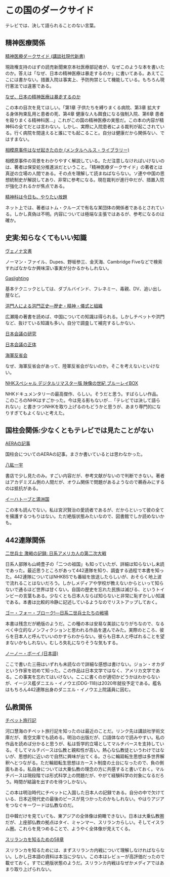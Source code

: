 # この国のダークサイド

テレビでは、決して語られることのない言葉。

## 精神医療関係

[精神医療ダークサイド (講談社現代新書)](https://www.amazon.co.jp/%E7%B2%BE%E7%A5%9E%E5%8C%BB%E7%99%82%E3%83%80%E3%83%BC%E3%82%AF%E3%82%B5%E3%82%A4%E3%83%89-%E8%AC%9B%E8%AB%87%E7%A4%BE%E7%8F%BE%E4%BB%A3%E6%96%B0%E6%9B%B8-%E4%BD%90%E8%97%A4-%E5%85%89%E5%B1%95/dp/4062882310/ref=sr_1_1?__mk_ja_JP=%E3%82%AB%E3%82%BF%E3%82%AB%E3%83%8A&crid=2QI1BLP91J5WK&keywords=%E7%B2%BE%E7%A5%9E%E5%8C%BB%E7%99%82%E3%83%80%E3%83%BC%E3%82%AF%E3%82%B5%E3%82%A4%E3%83%89&qid=1572768612&s=books&sprefix=%E7%B2%BE%E7%A5%9E%E5%8C%BB%E7%99%82%2Cstripbooks%2C355&sr=1-1)

現政権支持のはずの読売新聞東京本社医療部記者が、なぜこのような本を書いたのか。答えは「なぜ、日本の精神医療は暴走するのか」に書いてある。あえてここには書かない。措置入院は事実上、予防拘禁として機能している。もちろん現行憲法では違憲である。

[なぜ、日本の精神医療は暴走するのか](https://www.amazon.co.jp/%E3%81%AA%E3%81%9C%E3%80%81%E6%97%A5%E6%9C%AC%E3%81%AE%E7%B2%BE%E7%A5%9E%E5%8C%BB%E7%99%82%E3%81%AF%E6%9A%B4%E8%B5%B0%E3%81%99%E3%82%8B%E3%81%AE%E3%81%8B-%E4%BD%90%E8%97%A4-%E5%85%89%E5%B1%95/dp/4065141729/ref=sr_1_2?__mk_ja_JP=%E3%82%AB%E3%82%BF%E3%82%AB%E3%83%8A&crid=2QI1BLP91J5WK&keywords=%E7%B2%BE%E7%A5%9E%E5%8C%BB%E7%99%82%E3%83%80%E3%83%BC%E3%82%AF%E3%82%B5%E3%82%A4%E3%83%89&qid=1572768612&s=books&sprefix=%E7%B2%BE%E7%A5%9E%E5%8C%BB%E7%99%82%2Cstripbooks%2C355&sr=1-2)

この本の目次を見てほしい。「第1章 子供たちを縛りまくる病院、第3章 拡大する身体拘束乱用と患者の死、第4章 健康な人も餌食になる強制入院、第6章 患者を殴りまくる精神科医…」これがこの国の精神医療の実態だ。この本の内容が精神科の全てだとは言わない。しかし、実際に入院患者による裁判が起こされている。行く病院を間違えると誰にでも起こること。自分は健康だから関係ない、ではすまない。

[相模原事件はなぜ起きたのか (メンタルヘルス・ライブラリー)](https://www.amazon.co.jp/%E7%9B%B8%E6%A8%A1%E5%8E%9F%E4%BA%8B%E4%BB%B6%E3%81%AF%E3%81%AA%E3%81%9C%E8%B5%B7%E3%81%8D%E3%81%9F%E3%81%AE%E3%81%8B-%E3%83%A1%E3%83%B3%E3%82%BF%E3%83%AB%E3%83%98%E3%83%AB%E3%82%B9%E3%83%BB%E3%83%A9%E3%82%A4%E3%83%96%E3%83%A9%E3%83%AA%E3%83%BC-%E4%BA%95%E5%8E%9F-%E8%A3%95/dp/482650683X/ref=sr_1_9?__mk_ja_JP=%E3%82%AB%E3%82%BF%E3%82%AB%E3%83%8A&crid=3GWTYCZ3JXT34&keywords=%E7%9B%B8%E6%A8%A1%E5%8E%9F%E4%BA%8B%E4%BB%B6&qid=1572768971&s=books&sprefix=%E7%9B%B8%E6%A8%A1%E5%8E%9F%2Cstripbooks%2C340&sr=1-9)

相模原事件の背景をわかりやすく解説している。ただ注意しなければいけないのは、著者は保安処分推進派だということ。「精神医療ダークサイド」の著者とは真逆の立場の人間である。その点を理解して読まねばならない。ソ連や中国の思想統制史が解説してあり、非常に参考になる。現在裁判が進行中だが、措置入院が強化されるかが焦点である。

[精神科は今日も、やりたい放題](https://www.amazon.co.jp/%E7%B2%BE%E7%A5%9E%E7%A7%91%E3%81%AF%E4%BB%8A%E6%97%A5%E3%82%82%E3%80%81%E3%82%84%E3%82%8A%E3%81%9F%E3%81%84%E6%94%BE%E9%A1%8C-%E5%8C%BB%E8%80%85%E3%81%8C%E6%95%99%E3%81%88%E3%82%8B%E3%80%81%E9%81%8E%E6%BF%80%E3%81%AA%E3%81%8C%E3%82%89%E3%82%82%E5%A4%A7%E5%88%87%E3%81%AA%E8%A9%B1-PHP%E6%96%87%E5%BA%AB-%E5%86%85%E6%B5%B7-%E8%81%A1/dp/4569768504/ref=sr_1_1?__mk_ja_JP=%E3%82%AB%E3%82%BF%E3%82%AB%E3%83%8A&crid=1I95S9AEBTGV9&keywords=%E7%B2%BE%E7%A5%9E%E7%A7%91%E5%8C%BB%E3%81%AF%E4%BB%8A%E6%97%A5%E3%82%82%E3%82%84%E3%82%8A%E3%81%9F%E3%81%84%E6%94%BE%E9%A1%8C&qid=1572769097&s=books&sprefix=%E7%B2%BE%E7%A5%9E%E7%A7%91%E5%8C%BB%2Cstripbooks%2C380&sr=1-1)

ネット上では、著者はトム・クルーズで有名な某団体の関係者であるとされている。しかし真偽は不明。内容については極端な主張ではあるが、参考になるのは確か。

## 史実:知らなくてもいい知識

[ヴェノナ文書](https://www.amazon.co.jp/%E3%83%B4%E3%82%A7%E3%83%8E%E3%83%8A-%E8%A7%A3%E8%AA%AD%E3%81%95%E3%82%8C%E3%81%9F%E3%82%BD%E9%80%A3%E3%81%AE%E6%9A%97%E5%8F%B7%E3%81%A8%E3%82%B9%E3%83%91%E3%82%A4%E6%B4%BB%E5%8B%95-%E3%82%B8%E3%83%A7%E3%83%B3%E3%83%BB%E3%82%A2%E3%83%BC%E3%83%AB%E3%83%BB%E3%83%98%E3%82%A4%E3%83%B3%E3%82%BA/dp/4594083072/ref=sr_1_1?__mk_ja_JP=%E3%82%AB%E3%82%BF%E3%82%AB%E3%83%8A&crid=QZ7PVKHTMIW3&keywords=%E3%83%B4%E3%82%A7%E3%83%8E%E3%83%8A%E6%96%87%E6%9B%B8&qid=1572769185&s=books&sprefix=%E3%83%B4%E3%82%A7%E3%83%8E%E3%83%8A%2Cstripbooks%2C323&sr=1-1)

ノーマン・ファイル、Dupes、野坂参三、金天海、Cambridge Fiveなどで検索すればなかなか興味深い事実が分かるかもしれない。

[Gaslighting](https://www.amazon.co.jp/Gaslighting-Drive-Your-Enemies-Crazy/dp/1559501138)

基本テクニックとしては、ダブルバインド、フレネミー、毒親、DV、追い出し屋など。

[洪門人による洪門正史―歴史・精神・儀式と組織](https://www.amazon.co.jp/%E6%B4%AA%E9%96%80%E4%BA%BA%E3%81%AB%E3%82%88%E3%82%8B%E6%B4%AA%E9%96%80%E6%AD%A3%E5%8F%B2%E2%80%95%E6%AD%B4%E5%8F%B2%E3%83%BB%E7%B2%BE%E7%A5%9E%E3%83%BB%E5%84%80%E5%BC%8F%E3%81%A8%E7%B5%84%E7%B9%94-%E5%AE%89%E9%83%A8-%E8%8B%B1%E6%A8%B9/dp/476465105X/ref=sr_1_2?__mk_ja_JP=%E3%82%AB%E3%82%BF%E3%82%AB%E3%83%8A&keywords=%E6%B4%AA%E9%96%80&qid=1572769703&s=books&sr=1-2)

広瀬隆の著書を読めば、中国についての知識は得られる。しかしチベットや洪門など、抜けている知識も多い。自分で調査して補完するしかない、

[日本会議の研究](https://www.amazon.co.jp/%E6%97%A5%E6%9C%AC%E4%BC%9A%E8%AD%B0%E3%81%AE%E7%A0%94%E7%A9%B6-%E6%89%B6%E6%A1%91%E7%A4%BE%E6%96%B0%E6%9B%B8-%E8%8F%85%E9%87%8E-%E5%AE%8C/dp/4594074766)

[日本会議の正体](https://www.amazon.co.jp/%E6%97%A5%E6%9C%AC%E4%BC%9A%E8%AD%B0%E3%81%AE%E6%AD%A3%E4%BD%93-%E5%B9%B3%E5%87%A1%E7%A4%BE%E6%96%B0%E6%9B%B8-%E9%9D%92%E6%9C%A8%E7%90%86/dp/458285818X/ref=pd_bxgy_14_img_2/357-9230856-5844050?_encoding=UTF8&pd_rd_i=458285818X&pd_rd_r=e1a19b93-53c8-43ff-864d-6d038cf71344&pd_rd_w=ESsVD&pd_rd_wg=8z0JN&pf_rd_p=b25bd748-082b-4f2a-b724-125316a35a9c&pf_rd_r=GTQDX6CM9T70AKSTT1SY&psc=1&refRID=GTQDX6CM9T70AKSTT1SY)

[海軍反省会](https://www.amazon.co.jp/%E8%A8%BC%E8%A8%80%E9%8C%B2-%E6%B5%B7%E8%BB%8D%E5%8F%8D%E7%9C%81%E4%BC%9A-%E6%88%B8%E9%AB%98-%E4%B8%80%E6%88%90/dp/4569709702)

なぜ、海軍反省会があって、陸軍反省会がないのか。そこを考えないといけない。

[NHKスペシャル デジタルリマスター版 映像の世紀 ブルーレイBOX](https://www.amazon.co.jp/NHK%E3%82%B9%E3%83%9A%E3%82%B7%E3%83%A3%E3%83%AB-%E3%83%87%E3%82%B8%E3%82%BF%E3%83%AB%E3%83%AA%E3%83%9E%E3%82%B9%E3%82%BF%E3%83%BC%E7%89%88-%E6%98%A0%E5%83%8F%E3%81%AE%E4%B8%96%E7%B4%80-%E3%83%96%E3%83%AB%E3%83%BC%E3%83%AC%E3%82%A4BOX-Blu-ray/dp/B015GLC4P6/ref=sr_1_3?__mk_ja_JP=%E3%82%AB%E3%82%BF%E3%82%AB%E3%83%8A&keywords=%E6%98%A0%E5%83%8F%E3%81%AE%E4%B8%96%E7%B4%80&qid=1572774015&s=dvd&sr=1-3)

NHKドキュメンタリーの最高傑作、らしい。そうだと思う。すばらしい作品。このころのNHKはすごかった。今は見る影もないが…「テレビでは決して語られない」と書きつつNHKを取り上げるのもどうかと思うが、あまり専門的になりすぎてもよくないと考えた。

## 国柱会関係:少なくともテレビでは見たことがない

[AERAの記事](https://dot.asahi.com/aera/2017050200020.html)

国柱会についてのAERAの記事。まさか書いているとは思わなかった。

[八紘一宇 ](https://www.amazon.co.jp/%E5%85%AB%E7%B4%98%E4%B8%80%E5%AE%87-%E6%97%A5%E6%9C%AC%E5%85%A8%E4%BD%93%E3%82%92%E7%AA%81%E3%81%8D%E5%8B%95%E3%81%8B%E3%81%97%E3%81%9F%E5%AE%97%E6%95%99%E6%80%9D%E6%83%B3%E3%81%AE%E6%AD%A3%E4%BD%93-%E5%B9%BB%E5%86%AC%E8%88%8E%E6%96%B0%E6%9B%B8-%E5%B3%B6%E7%94%B0-%E8%A3%95%E5%B7%B3/dp/4344983831)

書店で少し見たのみ。すごい内容だが、参考文献がないので判断できない。著者はアカデミズム側の人間だが、オウム関係で問題があるようなので鵜呑みにするのは抵抗がある。


[イーハトーブと満洲国](https://www.amazon.co.jp/%E3%82%A4%E3%83%BC%E3%83%8F%E3%83%88%E3%83%BC%E3%83%96%E3%81%A8%E6%BA%80%E6%B4%B2%E5%9B%BD%E2%80%95%E5%AE%AE%E6%B2%A2%E8%B3%A2%E6%B2%BB%E3%81%A8%E7%9F%B3%E5%8E%9F%E8%8E%9E%E7%88%BE%E3%81%8C%E6%8F%8F%E3%81%84%E3%81%9F%E7%90%86%E6%83%B3%E9%83%B7-%E5%AE%AE%E4%B8%8B-%E9%9A%86%E4%BA%8C/dp/456969246X)

この本も読んでない。私は宮沢賢治の愛読者であるが、だからといって彼の全てを擁護するつもりはない。ただ絶版状態みたいなので、図書館でしか読めないかも。

## 442連隊関係

[二世兵士 激戦の記録: 日系アメリカ人の第二次大戦](https://www.amazon.co.jp/%E4%BA%8C%E4%B8%96%E5%85%B5%E5%A3%AB-%E6%BF%80%E6%88%A6%E3%81%AE%E8%A8%98%E9%8C%B2-%E6%97%A5%E7%B3%BB%E3%82%A2%E3%83%A1%E3%83%AA%E3%82%AB%E4%BA%BA%E3%81%AE%E7%AC%AC%E4%BA%8C%E6%AC%A1%E5%A4%A7%E6%88%A6-%E6%9F%B3%E7%94%B0-%E7%94%B1%E7%B4%80%E5%AD%90/dp/4106104792/ref=pd_aw_sbs_14_1/355-6134826-4980900?_encoding=UTF8&pd_rd_i=4106104792&pd_rd_r=0d0e0b6b-3192-4426-97b5-a0f6786d4bed&pd_rd_w=ZmthD&pd_rd_wg=koJH9&pf_rd_p=bff3a3a6-0f6e-4187-bd60-25e75d4c1c8f&pf_rd_r=Q8K43TATBSYY580J451R&psc=1&refRID=Q8K43TATBSYY580J451R)

日系人部隊も山崎豊子の「二つの祖国」も知っていたが、詳細は知らないし未読であった。最近思うところがあって442連隊を知り、調査する過程で本書を知った。442連隊についてはNHKBSでも番組を放送したらしいが、おそらく地上波で流れることはないだろう。しかしメディアや学校が教えないからといって知らないで通るほど世界は甘くない。自国の歴史を忘れた民族は滅びる、というトインビーの言葉もある。少なくとも日本人ならば知らないと非常に恥ずかしい知識である。本書は比較的冷静に記述しているようなのでリストアップしておく。

[ゴー・フォー・ブローク!―日系二世兵士たちの戦場](https://www.amazon.co.jp/%E3%82%B4%E3%83%BC%E3%83%BB%E3%83%95%E3%82%A9%E3%83%BC%E3%83%BB%E3%83%96%E3%83%AD%E3%83%BC%E3%82%AF-%E2%80%95%E6%97%A5%E7%B3%BB%E4%BA%8C%E4%B8%96%E5%85%B5%E5%A3%AB%E3%81%9F%E3%81%A1%E3%81%AE%E6%88%A6%E5%A0%B4-%E6%B8%A1%E8%BE%BA-%E6%AD%A3%E6%B8%85/dp/4769810946/ref=tmm_hrd_swatch_0?_encoding=UTF8&qid=1591078698&sr=1-1)

本書は残念だが絶版のようだ。この種の本は安易な美談になりがちなので、なるべく中立的なノンフィクションと思われる作品を選んでみた。実際のところ、彼らを日本人と呼んでいいのかすらわからない。彼らも日本人と呼ばれることを望まないかもしれない。むしろ失礼になりそうな気もする。

[ノーノー・ボーイ (日本語)](https://www.amazon.co.jp/%E3%83%8E%E3%83%BC%E3%83%8E%E3%83%BC%E3%83%BB%E3%83%9C%E3%83%BC%E3%82%A4-%E3%82%B8%E3%83%A7%E3%83%B3-%E3%82%AA%E3%82%AB%E3%83%80/dp/4845114925/ref=pd_aw_sbs_14_5/355-6134826-4980900?_encoding=UTF8&pd_rd_i=4845114925&pd_rd_r=3437aa61-f6ed-47e8-9544-5f9d0a6b5ea2&pd_rd_w=vaelN&pd_rd_wg=mY7JK&pf_rd_p=bff3a3a6-0f6e-4187-bd60-25e75d4c1c8f&pf_rd_r=11323PQJKPA3QH4QY6SP&psc=1&refRID=11323PQJKPA3QH4QY6SP)

ここで書いた三冊はいずれも未読なので詳細な感想は書けない。ジョン・オカダという作家を初めて知った。この作品は日本文学ではなく、アメリカ文学である。この事実を忘れてはいけない。ここに書くのが適切かどうかはわからないが、イージス艦ダニエル・イノウエ(DDG-118)は2020年就役予定である。艦名はもちろん442連隊出身のダニエル・イノウエ上院議員に因む。

## 仏教関係

[チベット旅行記](https://www.amazon.co.jp/%E3%83%81%E3%83%99%E3%83%83%E3%83%88%E6%97%85%E8%A1%8C%E8%A8%98-%E4%B8%8A-%E8%AC%9B%E8%AB%87%E7%A4%BE%E5%AD%A6%E8%A1%93%E6%96%87%E5%BA%AB-%E6%B2%B3%E5%8F%A3-%E6%85%A7%E6%B5%B7/dp/4062922789/ref=bmx_2?pd_rd_w=Gji3F&pf_rd_p=5b2fcbac-cc55-46cb-87d4-fb78735dd12b&pf_rd_r=5PWMHDWKNMHHKGQ0XAMY&pd_rd_r=a72e2dd5-ddc1-4372-a3e7-dcaa30c67de5&pd_rd_wg=D5oR0&pd_rd_i=4062922789&psc=1)

河口慧海のチベット旅行記を知ったのは最近のことだ。リンク先は講談社学術文庫だが、青空文庫でも読める。明治の出版だが、口語体なので読みやすい。私の作品を読めば分かると思うが、私は哲学的立場としてマルチバースを支持している。そしてマルチバースは仏教と親和性が高い。熱心な仏教徒というわけではないが、思想的に近いので自然に興味が出てくる。さらに輪廻転生思想は多世界解釈へとつながる。ただ輪廻転生思想はカースト制度の土台になったので、負の側面もある。私自身については大乗仏教の理念の方に共感すると書いておく。マルチバースは現段階では形式科学上の問題だが、やがて経験科学の対象になるだろう。時間が結論を出すのを待つしかない。

この本は明治時代にチベットに入国した日本人の記録である。自分の中で欠けている、日本近現代史の最後のピースが見つかったのかもしれない。やはりアジアをつなぐキーワードは仏教なのだ。

日中韓だけを見ていても、東アジアの全体像は俯瞰できない。日本は大乗仏教圏だが、上座部仏教の拠点はタイ、ミャンマー、スリランカらしい。そしてイスラム圏。これらを見つめることで、ようやく全体像が見えてくる。

[スリランカを知るための58章](https://www.amazon.co.jp/%E3%82%B9%E3%83%AA%E3%83%A9%E3%83%B3%E3%82%AB%E3%82%92%E7%9F%A5%E3%82%8B%E3%81%9F%E3%82%81%E3%81%AE58%E7%AB%A0-%E3%82%A8%E3%83%AA%E3%82%A2%E3%82%B9%E3%82%BF%E3%83%87%E3%82%A3%E3%83%BC%E3%82%BA117-%E3%82%A8%E3%83%AA%E3%82%A2%E3%83%BB%E3%82%B9%E3%82%BF%E3%83%87%E3%82%A3%E3%83%BC%E3%82%BA-%E6%9D%89%E6%9C%AC-%E8%89%AF%E7%94%B7/dp/4750337900)

スリランカを知るためには、まずスリランカ内戦について理解しなければならない。しかし日本語の資料は本当に少ない。この本はレビューが高評価だったので載せておく。すでに絶版状態のようだ。スリランカ内戦はなぜかメディアではあまり取り上げられない。

